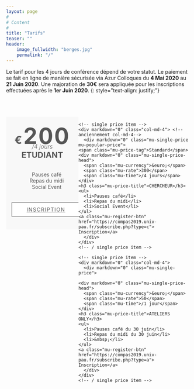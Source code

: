 ```yaml
---
layout: page
#
# Content
#
title: "Tarifs"
teaser: ""
header:
    image_fullwidth: "berges.jpg"
    permalink: "/"
---
```


Le tarif pour les 4 jours de conférence dépend de votre statut. Le paiement se fait en ligne de manière sécurisée via 
Azur Colloques du **4 Mai 2020** au **21 Juin 2020**. Une majoration de **30&euro;** sera appliquée pour les 
inscriptions effectuées après le **1er Juin 2020**.
{: style="text-align: justify;"}

<style type="text/css">
.col-md-4 {
	-webkit-box-flex: 0;
		-ms-flex: 0 0 33.3333333333%;
			flex: 0 0 33.3333333333%;
		max-width: 33.3333333333%;
}

#mu-pricing {
	background-color: #fff;
	display: inline;
	float: left;
	width: 100%;
}

.mu-pricing-area {
	display: inline;
	float: left;
	padding: 100px 0;
	width: 100%;
}

.mu-pricing-conten {
	display: inline;
	float: left;
	margin-top: 50px;
	width: 100%;
}

.mu-single-price {
	background-color: #f8f8f8;
	display: inline;
	float: left;
	text-align: center;
	position: relative;
	width: 100%;
	padding: 15px;
	overflow: hidden;
}

.mu-single-price-head {
	color: #555;
	display: inline;
	float: left;
	width: 100%;
	margin-bottom: 10px;
	margin-top: 10px;
}

.mu-single-price-head .mu-currency {
	font-weight: bold;
	font-size: 30px;
}

.mu-single-price-head .mu-rate {
	font-size: 60px;
	font-weight: bold;
	line-height: 0.9;
	letter-spacing: 3px;
}

.mu-single-price-head .mu-time {
	font-size: 16px;
	font-weight: 300;
	line-height: 0;
	font-style: italic;
}

.mu-single-price .mu-price-title {
	color: #555;
	font-size: 22px;
	padding: 10px 0;
}

.mu-single-price ul {
	list-style: none;
}

.mu-single-price ul li{
	list-style: none;
	color: #555;
}

.mu-register-btn {
	background-color: #fff;
	border: 1px solid #555;
	color: #555;
	margin-top: 20px;
	padding: 10px 40px;
	text-align: center;
	display: inline-block;
	margin-bottom: 20px;
	text-transform: uppercase;
	letter-spacing: 1.5px;
	-webkit-transition: all 0.5s;
	-o-transition: all 0.5s;
	transition: all 0.5s;
}

.mu-register-btn:hover,
.mu-register-btn:focus,
.mu-popular-price .mu-register-btn {
	color: #fff;
}

.mu-popular-price .mu-price-tag {
	color: #fff;
	display: inline-block;
	position: absolute;
	top: 15px;
	left: -62px;
	padding: 10px 60px;
	font-size: 15px;
	text-transform: uppercase;
	letter-spacing: 1.5px;
	font-weight: 700;
	transform: rotate(-45deg);
	text-align: center;
}
</style>

<div markdown="0" class="mu-pricing-conten">
    <!-- single price item -->
    <div markdown="0" class="col-md-4">
      <div markdown="0" class="mu-single-price">
		<div markdown="0" class="mu-single-price-head">
			<span class="mu-currency">&euro;</span>
			<span class="mu-rate">200</span>
			<span class="mu-time">/4 jours</span>
		</div>
		<h3 class="mu-price-title">ETUDIANT</h3>
		<ul>
			<li>Pauses café</li>
			<li>Repas du midi</li>
			<li>Social Event</li>
		</ul>
		<a class="mu-register-btn" href="https://compas2019.univ-pau.fr/subscribe.php?type=e"> Inscription</a>
      </div>
    </div>
    <!-- / single price item -->

    <!-- single price item -->
    <div markdown="0" class="col-md-4"> <!-- anciennement col-md-4-->
      <div markdown="0" class="mu-single-price mu-popular-price">
	<span class="mu-price-tag">Standard</span>
	<div markdown="0" class="mu-single-price-head">
	  <span class="mu-currency">&euro;</span>
	  <span class="mu-rate">300</span>
	  <span class="mu-time">/4 jours</span>
	</div>
	<h3 class="mu-price-title">CHERCHEUR</h3>
	<ul>
	  <li>Pauses café</li>
	  <li>Repas du midi</li>
	  <li>Social Event</li>
	</ul>
	<a class="mu-register-btn" href="https://compas2019.univ-pau.fr/subscribe.php?type=c"> Inscription</a>
      </div>
    </div>
    <!-- / single price item -->

    <!-- single price item -->
    <div markdown="0" class="col-md-4">
      <div markdown="0" class="mu-single-price">

	<div markdown="0" class="mu-single-price-head">
	  <span class="mu-currency">&euro;</span>
	  <span class="mu-rate">50</span>
	  <span class="mu-time">/1 jour</span>
	</div>
	<h3 class="mu-price-title">ATELIERS ONLY</h3>
	<ul>
	  <li>Pauses café du 30 juin</li>
	  <li>Repas du midi du 30 juin</li>
	  <li>&nbsp;</li>
	</ul>
	<a class="mu-register-btn" href="https://compas2019.univ-pau.fr/subscribe.php?type=a"> Inscription</a>
      </div>
    </div>
    <!-- / single price item -->
</div>

